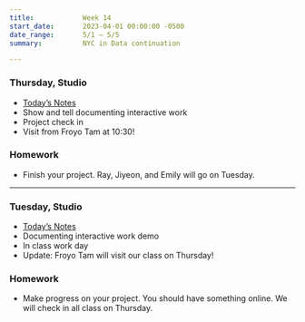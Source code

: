 ```yaml
---
title:            Week 14
start_date:       2023-04-01 00:00:00 -0500
date_range:       5/1 – 5/5
summary:          NYC in Data continuation

---
```


### Thursday, Studio

- [Today&rsquo;s Notes](https://paper.dropbox.com/doc/Parsons-Core-Interaction-S23-Week-13-Class-2--B3cCFWoR4kLXtO8WapDFdObIAg-C3RCNFigYcojmVRJmW5rl#:uid=926969628828778940902089&h2=%F0%9F%91%A9%E2%80%8D%F0%9F%92%BB-Documenting-and-Presenti)
- Show and tell documenting interactive work
- Project check in
- Visit from Froyo Tam at 10:30!

### Homework
- Finish your project. Ray, Jiyeon, and Emily will go on Tuesday.

---

### Tuesday, Studio

- [Today&rsquo;s Notes](https://paper.dropbox.com/doc/Parsons-Core-Interaction-S23-Week-13-Class-2--B3cCFWoR4kLXtO8WapDFdObIAg-C3RCNFigYcojmVRJmW5rl#:uid=926969628828778940902089&h2=%F0%9F%91%A9%E2%80%8D%F0%9F%92%BB-Documenting-and-Presenti)
- Documenting interactive work demo
- In class work day
- Update: Froyo Tam will visit our class on Thursday!



### Homework
- Make progress on your project. You should have something online. We will check in all class on Thursday.